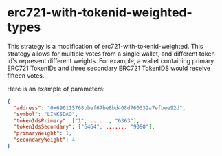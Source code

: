 # erc721-with-tokenid-weighted-types

This strategy is a modification of erc721-with-tokenid-weighted. This strategy allows for multiple votes from a single wallet, and different token id's represent different weights. For example, a wallet containing primary ERC721 TokenIDs and three secondary ERC721 TokenIDS would receive fifteen votes.

Here is an example of parameters:

```json
{
  "address": "0x696115768bbef67be8bd408d760332a7efbee92d",
  "symbol": "LINKSDAO",
  "tokenIdsPrimary": ["1", ......, "6363"],
  "tokenIdsSecondary": ["6464", ......, "9090"],
  "primaryWeight": 1,
  "secondaryWeight": 4
}
```
